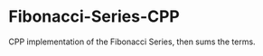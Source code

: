 Fibonacci-Series-CPP
====================

CPP implementation of the Fibonacci Series, then sums the terms.
